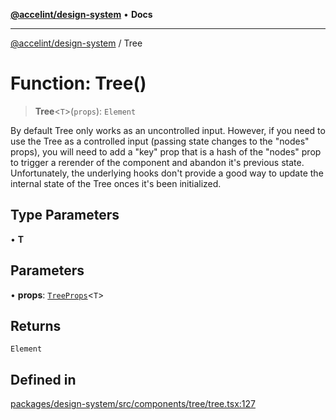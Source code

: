 [**@accelint/design-system**](../README.md) • **Docs**

***

[@accelint/design-system](../README.md) / Tree

# Function: Tree()

> **Tree**\<`T`\>(`props`): `Element`

By default Tree only works as an uncontrolled input. However, if you need to use the Tree
as a controlled input (passing state changes to the "nodes" props), you will need to add a
"key" prop that is a hash of the "nodes" prop to trigger a rerender of the component and
abandon it's previous state. Unfortunately, the underlying hooks don't provide a good way
to update the internal state of the Tree onces it's been initialized.

## Type Parameters

• **T**

## Parameters

• **props**: [`TreeProps`](../type-aliases/TreeProps.md)\<`T`\>

## Returns

`Element`

## Defined in

[packages/design-system/src/components/tree/tree.tsx:127](https://github.com/gohypergiant/standard-toolkit/blob/258694cea8ed8bbd956b3cf5da47c2c9debcf127/packages/design-system/src/components/tree/tree.tsx#L127)
